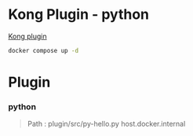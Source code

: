 # Kong Plugin - python

[Kong plugin](https://docs.konghq.com/gateway/latest/plugin-development/pluginserver/python/)


```sh
docker compose up -d
```


# Plugin

### python
> Path : plugin/src/py-hello.py
host.docker.internal
